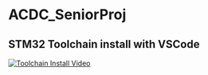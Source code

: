 # ACDC_SeniorProj
## STM32 Toolchain install with VSCode
[![Toolchain Install Video](https://i.imgur.com/9EB7lbI.jpg)](https://youtu.be/vowV57JVTY8)
